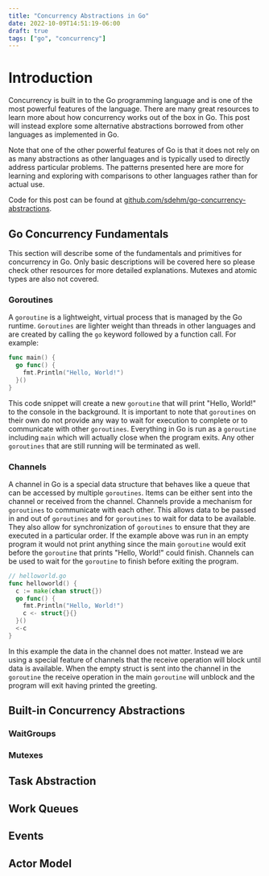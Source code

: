 ```yaml
---
title: "Concurrency Abstractions in Go"
date: 2022-10-09T14:51:19-06:00
draft: true
tags: ["go", "concurrency"]
---
```


# Introduction

Concurrency is built in to the Go programming language and is one of the most powerful features of the language.
There are many great resources to learn more about how concurrency works out of the box in Go.
This post will instead explore some alternative abstractions borrowed from other languages as implemented in Go.

Note that one of the other powerful features of Go is that it does not rely on as many abstractions as other languages and is typically used to directly address particular problems.
The patterns presented here are more for learning and exploring with comparisons to other languages rather than for actual use.

Code for this post can be found at [github.com/sdehm/go-concurrency-abstractions](https://github.com/sdehm/go-concurrency-abstractions).

## Go Concurrency Fundamentals

This section will describe some of the fundamentals and primitives for concurrency in Go.
Only basic descriptions will be covered here so please check other resources for more detailed explanations.
Mutexes and atomic types are also not covered.

### Goroutines

A `goroutine` is a lightweight, virtual process that is managed by the Go runtime.
`Goroutines` are lighter weight than threads in other languages and are created by calling the `go` keyword followed by a function call.
For example: 
```go
func main() {
  go func() {
    fmt.Println("Hello, World!")
  }()
}
```
This code snippet will create a new `goroutine` that will print "Hello, World!" to the console in the background.
It is important to note that `goroutines` on their own do not provide any way to wait for execution to complete or to communicate with other `goroutines`.
Everything in Go is run as a `goroutine` including `main` which will actually close when the program exits.
Any other `goroutines` that are still running will be terminated as well.

### Channels

A channel in Go is a special data structure that behaves like a queue that can be accessed by multiple `goroutines`.
Items can be either sent into the channel or received from the channel.
Channels provide a mechanism for `goroutines` to communicate with each other.
This allows data to be passed in and out of `goroutines` and for `goroutines` to wait for data to be available.
They also allow for synchronization of `goroutines` to ensure that they are executed in a particular order.
If the example above was run in an empty program it would not print anything since the main `goroutine` would exit before the `goroutine` that prints "Hello, World!" could finish.
Channels can be used to wait for the `goroutine` to finish before exiting the program.
```go
// helloworld.go
func helloworld() {
  c := make(chan struct{})
  go func() {
    fmt.Println("Hello, World!")
    c <- struct{}{}
  }()
  <-c
}
```
In this example the data in the channel does not matter.
Instead we are using a special feature of channels that the receive operation will block until data is available.
When the empty struct is sent into the channel in the `goroutine` the receive operation in the main `goroutine` will unblock and the program will exit having printed the greeting.

## Built-in Concurrency Abstractions

### WaitGroups

### Mutexes

## Task Abstraction

## Work Queues

## Events

## Actor Model